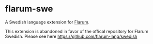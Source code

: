 # flarum-swe
A Swedish language extension for [Flarum](http://flarum.org/).

This extension is abandoned in favor of the offical repository for Flarum Swedish. Please see here
https://github.com/flarum-lang/swedish
